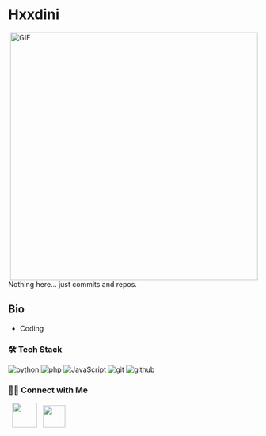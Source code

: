<h1> Hxxdini</h1>
<img align="right" alt="GIF" src="https://github.com/devSouvik/devSouvik/blob/master/gif4.gif?raw=true" width="500"/>
<p>Nothing here... just commits and repos.</p>

<!-- https://raw.githubusercontent.com/devSouvik/devSouvik/master/gif3.gif -->

<h2> Bio</h2>

- Coding

<h3>🛠 Tech Stack</h3>

![python](https://img.shields.io/badge/-python-grey?style=for-the-badge&logo=python&logoColor=white&labelColor=8E2DE2)
![php](https://img.shields.io/badge/-php-grey?style=for-the-badge&logo=php&logoColor=white&labelColor=8E2DE2)
![JavaScript](https://img.shields.io/badge/-JavaScript-grey?style=for-the-badge&logo=javascript&logoColor=white&labelColor=8E2DE2)
![git](https://img.shields.io/badge/-git-grey?style=for-the-badge&logo=git&logoColor=white&labelColor=8E2DE2)
![github](https://img.shields.io/badge/-github-grey?style=for-the-badge&logo=github&logoColor=white&labelColor=8E2DE2)


<h3> 🤝🏻 Connect with Me </h3>

<p align="left">
&nbsp; <a href="mailto:stordy@mtss.sc.ug" target="_blank" rel="noopener noreferrer"><img src="https://cdn.icon-icons.com/icons2/1182/PNG/512/1490129331-rounded07_82197.png"  width="50" /></a>
&nbsp; <a href="https://twitter.com/hxxdini" target="_blank" rel="noopener noreferrer"><img src="https://cdn2.iconfinder.com/data/icons/social-media-2285/512/1_Twitter2_colored_svg-512.png" width="45" /></a>  
</p>
